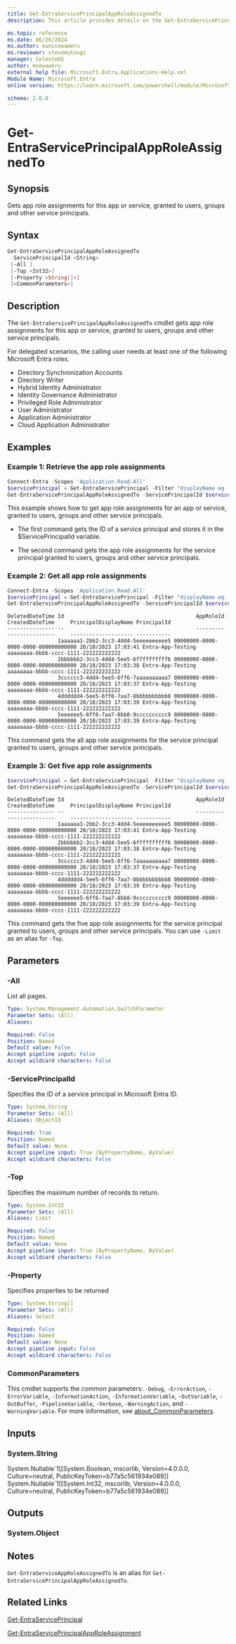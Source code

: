 ```yaml
---
title: Get-EntraServicePrincipalAppRoleAssignedTo
description: This article provides details on the Get-EntraServicePrincipalAppRoleAssignedTo command.

ms.topic: reference
ms.date: 06/26/2024
ms.author: eunicewaweru
ms.reviewer: stevemutungi
manager: CelesteDG
author: msewaweru
external help file: Microsoft.Entra.Applications-Help.xml
Module Name: Microsoft.Entra
online version: https://learn.microsoft.com/powershell/module/Microsoft.Entra/Get-EntraServicePrincipalAppRoleAssignedTo

schema: 2.0.0
---
```


# Get-EntraServicePrincipalAppRoleAssignedTo

## Synopsis

Gets app role assignments for this app or service, granted to users, groups and other service principals.

## Syntax

```powershell
Get-EntraServicePrincipalAppRoleAssignedTo
 -ServicePrincipalId <String>
 [-All ]
 [-Top <Int32>]
 [-Property <String[]>]
 [<CommonParameters>]
```

## Description

The `Get-EntraServicePrincipalAppRoleAssignedTo` cmdlet gets app role assignments for this app or service, granted to users, groups and other service principals.

For delegated scenarios, the calling user needs at least one of the following Microsoft Entra roles.

- Directory Synchronization Accounts
- Directory Writer
- Hybrid Identity Administrator
- Identity Governance Administrator
- Privileged Role Administrator
- User Administrator
- Application Administrator
- Cloud Application Administrator

## Examples

### Example 1: Retrieve the app role assignments

```powershell
Connect-Entra -Scopes 'Application.Read.All'
$servicePrincipal = Get-EntraServicePrincipal -Filter "displayName eq 'Helpdesk Application'"
Get-EntraServicePrincipalAppRoleAssignedTo -ServicePrincipalId $servicePrincipal.Id
```

This example shows how to get app role assignments for an app or service, granted to users, groups and other service principals.

- The first command gets the ID of a service principal and stores it in the $ServicePrincipalId variable.

- The second command gets the app role assignments for the service principal granted to users, groups and other service principals.

### Example 2: Get all app role assignments

```powershell
Connect-Entra -Scopes 'Application.Read.All'
$servicePrincipal = Get-EntraServicePrincipal -Filter "displayName eq 'Helpdesk Application'"
Get-EntraServicePrincipalAppRoleAssignedTo -ServicePrincipalId $servicePrincipal.Id -All
```

```output
DeletedDateTime Id                                          AppRoleId                            CreatedDateTime     PrincipalDisplayName PrincipalId
--------------- --                                          ---------                            ---------------     -------------------- -----------
                1aaaaaa1-2bb2-3cc3-4dd4-5eeeeeeeeee5 00000000-0000-0000-0000-000000000000 20/10/2023 17:03:41 Entra-App-Testing    aaaaaaaa-bbbb-cccc-1111-222222222222
                2bbbbbb2-3cc3-4dd4-5ee5-6ffffffffff6 00000000-0000-0000-0000-000000000000 20/10/2023 17:03:38 Entra-App-Testing    aaaaaaaa-bbbb-cccc-1111-222222222222
                3cccccc3-4dd4-5ee5-6ff6-7aaaaaaaaaa7 00000000-0000-0000-0000-000000000000 20/10/2023 17:03:37 Entra-App-Testing    aaaaaaaa-bbbb-cccc-1111-222222222222
                4dddddd4-5ee5-6ff6-7aa7-8bbbbbbbbbb8 00000000-0000-0000-0000-000000000000 20/10/2023 17:03:39 Entra-App-Testing    aaaaaaaa-bbbb-cccc-1111-222222222222
                5eeeeee5-6ff6-7aa7-8bb8-9cccccccccc9 00000000-0000-0000-0000-000000000000 20/10/2023 17:03:39 Entra-App-Testing    aaaaaaaa-bbbb-cccc-1111-222222222222
```

This command gets the all app role assignments for the service principal granted to users, groups and other service principals.

### Example 3: Get five app role assignments

```powershell
$servicePrincipal = Get-EntraServicePrincipal -Filter "displayName eq 'Helpdesk Application'"
Get-EntraServicePrincipalAppRoleAssignedTo -ServicePrincipalId $servicePrincipal.Id -Top 5
```

```Output
DeletedDateTime Id                                          AppRoleId                            CreatedDateTime     PrincipalDisplayName PrincipalId
--------------- --                                          ---------                            ---------------     -------------------- -----------
                1aaaaaa1-2bb2-3cc3-4dd4-5eeeeeeeeee5 00000000-0000-0000-0000-000000000000 20/10/2023 17:03:41 Entra-App-Testing    aaaaaaaa-bbbb-cccc-1111-222222222222
                2bbbbbb2-3cc3-4dd4-5ee5-6ffffffffff6 00000000-0000-0000-0000-000000000000 20/10/2023 17:03:38 Entra-App-Testing    aaaaaaaa-bbbb-cccc-1111-222222222222
                3cccccc3-4dd4-5ee5-6ff6-7aaaaaaaaaa7 00000000-0000-0000-0000-000000000000 20/10/2023 17:03:37 Entra-App-Testing    aaaaaaaa-bbbb-cccc-1111-222222222222
                4dddddd4-5ee5-6ff6-7aa7-8bbbbbbbbbb8 00000000-0000-0000-0000-000000000000 20/10/2023 17:03:39 Entra-App-Testing    aaaaaaaa-bbbb-cccc-1111-222222222222
                5eeeeee5-6ff6-7aa7-8bb8-9cccccccccc9 00000000-0000-0000-0000-000000000000 20/10/2023 17:03:39 Entra-App-Testing    aaaaaaaa-bbbb-cccc-1111-222222222222
```

This command gets the five app role assignments for the service principal granted to users, groups and other service principals. You can use `-Limit` as an alias for `-Top`.

## Parameters

### -All

List all pages.

```yaml
Type: System.Management.Automation.SwitchParameter
Parameter Sets: (All)
Aliases:

Required: False
Position: Named
Default value: False
Accept pipeline input: False
Accept wildcard characters: False
```

### -ServicePrincipalId

Specifies the ID of a service principal in Microsoft Entra ID.

```yaml
Type: System.String
Parameter Sets: (All)
Aliases: ObjectId

Required: True
Position: Named
Default value: None
Accept pipeline input: True (ByPropertyName, ByValue)
Accept wildcard characters: False
```

### -Top

Specifies the maximum number of records to return.

```yaml
Type: System.Int32
Parameter Sets: (All)
Aliases: Limit

Required: False
Position: Named
Default value: None
Accept pipeline input: True (ByPropertyName, ByValue)
Accept wildcard characters: False
```

### -Property

Specifies properties to be returned

```yaml
Type: System.String[]
Parameter Sets: (All)
Aliases: Select

Required: False
Position: Named
Default value: None
Accept pipeline input: False
Accept wildcard characters: False
```

### CommonParameters

This cmdlet supports the common parameters: `-Debug`, `-ErrorAction`, `-ErrorVariable`, `-InformationAction`, `-InformationVariable`, `-OutVariable`, `-OutBuffer`, `-PipelineVariable`, `-Verbose`, `-WarningAction`, and `-WarningVariable`. For more information, see [about_CommonParameters](https://go.microsoft.com/fwlink/?LinkID=113216).

## Inputs

### System.String

System.Nullable\`1\[\[System.Boolean, mscorlib, Version=4.0.0.0, Culture=neutral, PublicKeyToken=b77a5c561934e089\]\] System.Nullable\`1\[\[System.Int32, mscorlib, Version=4.0.0.0, Culture=neutral, PublicKeyToken=b77a5c561934e089\]\]

## Outputs

### System.Object

## Notes

`Get-EntraServiceAppRoleAssignedTo` is an alias for `Get-EntraServicePrincipalAppRoleAssignedTo`.

## Related Links

[Get-EntraServicePrincipal](Get-EntraServicePrincipal.md)

[Get-EntraServicePrincipalAppRoleAssignment](Get-EntraServicePrincipalAppRoleAssignment.md)
